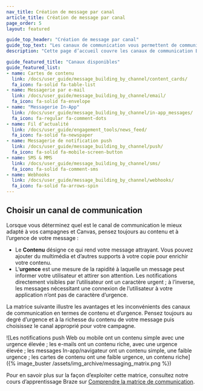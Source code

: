 ```yaml
---
nav_title: Création de message par canal
article_title: Création de message par canal
page_order: 5
layout: featured

guide_top_header: "Création de message par canal"
guide_top_text: "Les canaux de communication vous permettent de communiquer virtuellement avec vos clients via des notifications push sur leur téléphone ou navigateur Web, e-mail, messages In-App et bien plus ! Si vous souhaitez en savoir plus sur ces canaux et comment les utiliser avec Braze, consultez les sections suivantes présentées ci-dessous. Ou consultez nos cours d’apprentissage Braze sur les <a href='https://learning.braze.com/series/messaging-channels' target='_blank'>Canaux de communication</a> !<br><br>Vous pouvez utiliser Braze pour créer des campagnes de communication accessibles sur chaque canal. Vérifiez avec vos ingénieurs que vous répondez aux normes d’accessibilité lors de la mise en place."
description: "Cette page d’accueil couvre les canaux de communication Braze. Les canaux de communication vous permettent de communiquer virtuellement avec vos clients via des notifications push sur leur téléphone ou navigateur Web, e-mail, messages In-App et bien plus !"

guide_featured_title: "Canaux disponibles"
guide_featured_list:
- name: Cartes de contenu
  link: /docs/user_guide/message_building_by_channel/content_cards/
  fa_icon: fa-solid fa-table-list
- name: Messagerie par e-mail
  link: /docs/user_guide/message_building_by_channel/email/
  fa_icon: fa-solid fa-envelope
- name: "Messagerie In-App"
  link: /docs/user_guide/message_building_by_channel/in-app_messages/
  fa_icon: fa-regular fa-comment-dots
- name: Fil d’actualité
  link: /docs/user_guide/engagement_tools/news_feed/
  fa_icon: fa-solid fa-newspaper
- name: Messagerie de notification push
  link: /docs/user_guide/message_building_by_channel/push/
  fa_icon: fa-solid fa-mobile-screen-button
- name: SMS & MMS
  link: /docs/user_guide/message_building_by_channel/sms/
  fa_icon: fa-solid fa-comment-sms
- name: Webhooks
  link: /docs/user_guide/message_building_by_channel/webhooks/
  fa_icon: fa-solid fa-arrows-spin
---
```


## Choisir un canal de communication

Lorsque vous déterminez quel est le canal de communication le mieux adapté à vos campagnes et Canvas, pensez toujours au contenu et à l’urgence de votre message :

- Le **Contenu** désigne ce qui rend votre message attrayant. Vous pouvez ajouter du multimédia et d’autres supports à votre copie pour enrichir votre contenu.
- L’**urgence** est une mesure de la rapidité à laquelle un message peut informer votre utilisateur et attirer son attention. Les notifications directement visibles par l’utilisateur ont un caractère urgent ; à l’inverse, les messages nécessitant une connexion de l’utilisateur à votre application n’ont pas de caractère d’urgence.

La matrice suivante illustre les avantages et les inconvénients des canaux de communication en termes de contenu et d’urgence. Pensez toujours au degré d’urgence et à la richesse du contenu de votre message puis choisissez le canal approprié pour votre campagne.

![Les notifications push Web ou mobile ont un contenu simple avec une urgence élevée ; les e-mails ont un contenu riche, avec une urgence élevée ; les messages In-app/navigateur ont un contenu simple, une faible urgence ; les cartes de contenu ont une faible urgence, un contenu riche]({% image_buster /assets/img_archive/messaging_matrix.png %})

Pour en savoir plus sur la façon d’exploiter cette matrice, consultez notre cours d’apprentissage Braze sur [Comprendre la matrice de communication](https://learning.braze.com/understand-the-messaging-matrix).

<br><br>
